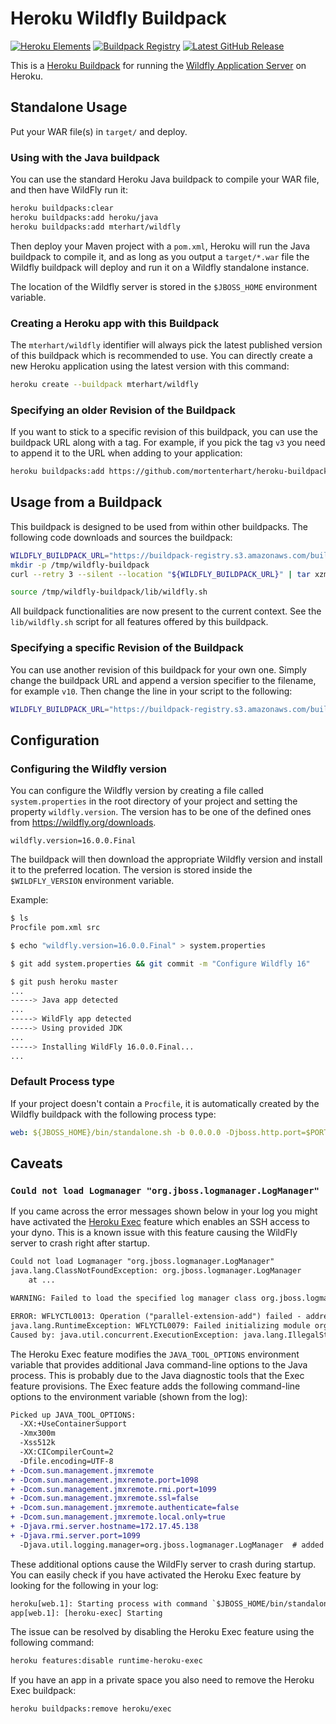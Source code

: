 # Heroku Wildfly Buildpack

[![Heroku Elements](https://img.shields.io/badge/Heroku_Elements-published-6762A6)][heroku-elements]
[![Buildpack Registry](https://img.shields.io/badge/Buildpack_Registry-mterhart/wildfly-6762A6)][buildpack-registry]
[![Latest GitHub Release](https://img.shields.io/github/v/tag/mortenterhart/heroku-buildpack-wildfly?color=blue&label=Latest%20Release&logo=github)][github-releases]

[heroku-elements]: https://elements.heroku.com/buildpacks/mortenterhart/heroku-buildpack-wildfly "Buildpack on Heroku Elements"
[buildpack-registry]: https://devcenter.heroku.com/articles/buildpack-registry "Buildpack Registry"
[github-releases]: https://github.com/mortenterhart/heroku-buildpack-wildfly/releases "GitHub Releases"

This is a [Heroku Buildpack](https://devcenter.heroku.com/articles/buildpacks)
for running the [Wildfly Application Server](http://wildfly.org) on Heroku.

## Standalone Usage

Put your WAR file(s) in `target/` and deploy.

### Using with the Java buildpack

You can use the standard Heroku Java buildpack to compile your WAR file, and
then have WildFly run it:

```bash
heroku buildpacks:clear
heroku buildpacks:add heroku/java
heroku buildpacks:add mterhart/wildfly
```

Then deploy your Maven project with a `pom.xml`, Heroku will run the Java buildpack
to compile it, and as long as you output a `target/*.war` file the Wildfly buildpack
will deploy and run it on a Wildfly standalone instance.

The location of the Wildfly server is stored in the `$JBOSS_HOME` environment
variable.

### Creating a Heroku app with this Buildpack

The `mterhart/wildfly` identifier will always pick the latest published version
of this buildpack which is recommended to use. You can directly create a new
Heroku application using the latest version with this command:

```bash
heroku create --buildpack mterhart/wildfly
```

### Specifying an older Revision of the Buildpack

If you want to stick to a specific revision of this buildpack, you can use the
buildpack URL along with a tag. For example, if you pick the tag `v3` you need
to append it to the URL when adding to your application:

```bash
heroku buildpacks:add https://github.com/mortenterhart/heroku-buildpack-wildfly#v3
```

## Usage from a Buildpack

This buildpack is designed to be used from within other buildpacks. The following
code downloads and sources the buildpack:

```bash
WILDFLY_BUILDPACK_URL="https://buildpack-registry.s3.amazonaws.com/buildpacks/mterhart/wildfly.tgz"
mkdir -p /tmp/wildfly-buildpack
curl --retry 3 --silent --location "${WILDFLY_BUILDPACK_URL}" | tar xzm -C /tmp/wildfly-buildpack --strip-components=1

source /tmp/wildfly-buildpack/lib/wildfly.sh
```

All buildpack functionalities are now present to the current context. See the
`lib/wildfly.sh` script for all features offered by this buildpack.

### Specifying a specific Revision of the Buildpack

You can use another revision of this buildpack for your own one. Simply change the
buildpack URL and append a version specifier to the filename, for example `v10`.
Then change the line in your script to the following:

```bash
WILDFLY_BUILDPACK_URL="https://buildpack-registry.s3.amazonaws.com/buildpacks/mterhart/wildfly-v10.tgz"
```

## Configuration

### Configuring the Wildfly version

You can configure the Wildfly version by creating a file called `system.properties`
in the root directory of your project and setting the property `wildfly.version`.
The version has to be one of the defined ones from <https://wildfly.org/downloads>.

```properties
wildfly.version=16.0.0.Final
```

The buildpack will then download the appropriate Wildfly version and install
it to the preferred location. The version is stored inside the `$WILDFLY_VERSION`
environment variable.

Example:

```bash
$ ls
Procfile pom.xml src

$ echo "wildfly.version=16.0.0.Final" > system.properties

$ git add system.properties && git commit -m "Configure Wildfly 16"

$ git push heroku master
...
-----> Java app detected
...
-----> WildFly app detected
-----> Using provided JDK
...
-----> Installing WildFly 16.0.0.Final...
...
```

### Default Process type

If your project doesn't contain a `Procfile`, it is automatically created by the
Wildfly buildpack with the following process type:

```yaml
web: ${JBOSS_HOME}/bin/standalone.sh -b 0.0.0.0 -Djboss.http.port=$PORT
```

## Caveats

### `Could not load Logmanager "org.jboss.logmanager.LogManager"`

If you came across the error messages shown below in your log you might have
activated the [Heroku Exec](https://devcenter.heroku.com/articles/exec) feature
which enables an SSH access to your dyno. This is a known issue with this feature
causing the WildFly server to crash right after startup.

```txt
Could not load Logmanager "org.jboss.logmanager.LogManager"
java.lang.ClassNotFoundException: org.jboss.logmanager.LogManager
    at ...

WARNING: Failed to load the specified log manager class org.jboss.logmanager.LogManager

ERROR: WFLYCTL0013: Operation ("parallel-extension-add") failed - address: ([])
java.lang.RuntimeException: WFLYCTL0079: Failed initializing module org.jboss.as.logging
Caused by: java.util.concurrent.ExecutionException: java.lang.IllegalStateException: WFLYLOG0078: The logging subsystem requires the log manager to be org.jboss.logmanager.LogManager. The subsystem has not be initialized and cannot be used. To use JBoss Log Manager you must add the system property "java.util.logging.manager" and set it to "org.jboss.logmanager.LogManager"
```

The Heroku Exec feature modifies the `JAVA_TOOL_OPTIONS` environment variable
that provides additional Java command-line options to the Java process. This is
probably due to the Java diagnostic tools that the Exec feature provisions. The
Exec feature adds the following command-line options to the environment variable
(shown from the log):

```diff
Picked up JAVA_TOOL_OPTIONS:
  -XX:+UseContainerSupport
  -Xmx300m
  -Xss512k
  -XX:CICompilerCount=2
  -Dfile.encoding=UTF-8
+ -Dcom.sun.management.jmxremote
+ -Dcom.sun.management.jmxremote.port=1098
+ -Dcom.sun.management.jmxremote.rmi.port=1099
+ -Dcom.sun.management.jmxremote.ssl=false
+ -Dcom.sun.management.jmxremote.authenticate=false
+ -Dcom.sun.management.jmxremote.local.only=true
+ -Djava.rmi.server.hostname=172.17.45.138
+ -Djava.rmi.server.port=1099
  -Djava.util.logging.manager=org.jboss.logmanager.LogManager  # added by this buildpack
```

These additional options cause the WildFly server to crash during startup. You
can easily check if you have activated the Heroku Exec feature by looking for
the following in your log:

```txt
heroku[web.1]: Starting process with command `$JBOSS_HOME/bin/standalone.sh -b 0.0.0.0 -Djboss.http.port=17971`
app[web.1]: [heroku-exec] Starting
```

The issue can be resolved by disabling the Heroku Exec feature using the
following command:

```txt
heroku features:disable runtime-heroku-exec
```

If you have an app in a private space you also need to remove the Heroku Exec
buildpack:

```txt
heroku buildpacks:remove heroku/exec
```
